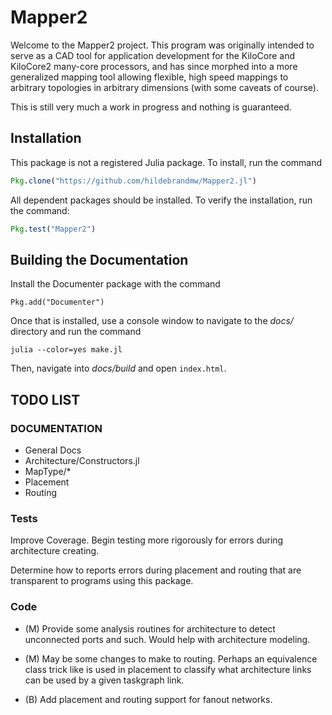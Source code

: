 # Mapper2

Welcome to the Mapper2 project. This program was originally intended to serve
as a CAD tool for application development for the KiloCore and KiloCore2 
many-core processors, and has since morphed into a more generalized mapping
tool allowing flexible, high speed mappings to arbitrary topologies in arbitrary
dimensions (with some caveats of course).

This is still very much a work in progress and nothing is guaranteed.

## Installation

This package is not a registered Julia package. To install, run the command
```julia
Pkg.clone("https://github.com/hildebrandmw/Mapper2.jl")
```
All dependent packages should be installed. To verify the installation, run
the command:
```julia
Pkg.test("Mapper2")
```

## Building the Documentation

Install the Documenter package with the command
```
Pkg.add("Documenter")
```
Once that is installed, use a console window to navigate to the *docs/* 
directory and run the command
```
julia --color=yes make.jl
```
Then, navigate into *docs/build* and open `index.html`.

## TODO LIST

### DOCUMENTATION
* General Docs
* Architecture/Constructors.jl
* MapType/\*
* Placement
* Routing

### Tests
Improve Coverage. Begin testing more rigorously for errors during architecture
creating. 

Determine how to reports errors during placement and routing that are 
transparent to programs using this package.

### Code
*   (M) Provide some analysis routines for architecture to detect unconnected 
    ports and such. Would help with architecture modeling.

*   (M) May be some changes to make to routing. Perhaps an equivalence class
    trick like is used in placement to classify what architecture links can be 
    used by a given taskgraph link.

*   (B) Add placement and routing support for fanout networks.
